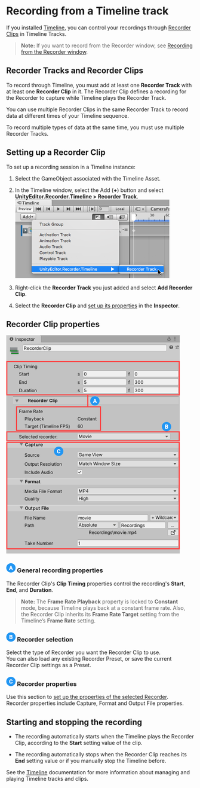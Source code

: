 # Recording from a Timeline track

If you installed [Timeline](https://docs.unity3d.com/Packages/com.unity.timeline@latest), you can control your recordings through [Recorder Clips](RecordingTimelineTrack.md) in Timeline Tracks.

> **Note:** If you want to record from the Recorder window, see [Recording from the Recorder window](RecordingRecorderWindow.md).

## Recorder Tracks and Recorder Clips

To record through Timeline, you must add at least one **Recorder Track** with at least one  **Recorder Clip** in it. The Recorder Clip defines a recording for the Recorder to capture while Timeline plays the Recorder Track.

You can use multiple Recorder Clips in the same Recorder Track to record data at different times of your Timeline sequence.

To record multiple types of data at the same time, you must use multiple Recorder Tracks.

## Setting up a Recorder Clip

To set up a recording session in a Timeline instance:

1. Select the GameObject associated with the Timeline Asset.

1. In the Timeline window, select the Add (**+**) button and select **UnityEditor.Recorder.Timeline > Recorder Track**.
   <br />![Adding a Recorder Track in Timeline.](Images/TimelineRecorderTrack.png)

1. Right-click the **Recorder Track** you just added and select **Add Recorder Clip**.

1. Select the **Recorder Clip** and [set up its properties](#recorder-clip-properties) in the **Inspector**.

## Recorder Clip properties

![](Images/RecorderClip.png)

### ![](Images/Label-A.png) General recording properties

The Recorder Clip's **Clip Timing** properties control the recording's **Start**, **End**, and **Duration**.

>**Note:** The **Frame Rate Playback** property is locked to **Constant** mode, because Timeline plays back at a constant frame rate. Also, the Recorder Clip inherits its **Frame Rate Target** setting from the Timeline’s **Frame Rate** setting.

### ![](Images/Label-B.png) Recorder selection

Select the type of Recorder you want the Recorder Clip to use.
<br />You can also load any existing Recorder Preset, or save the current Recorder Clip settings as a Preset.

### ![](Images/Label-C.png) Recorder properties

Use this section to [set up the properties of the selected Recorder](RecorderProperties.md).
<br />Recorder properties include Capture, Format and Output File properties.

## Starting and stopping the recording

- The recording automatically starts when the Timeline plays the Recorder Clip, according to the **Start** setting value of the clip.

- The recording automatically stops when the Recorder Clip reaches its **End** setting value or if you manually stop the Timeline before.

See the [Timeline](https://docs.unity3d.com/Packages/com.unity.timeline@latest) documentation for more information about managing and playing Timeline tracks and clips.
